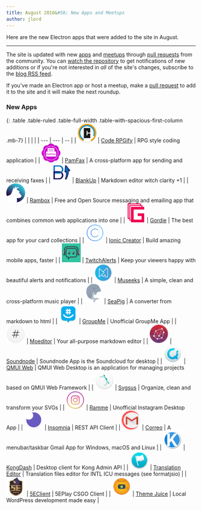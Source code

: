 ```yaml
---
title: August 2016&#58; New Apps and Meetups
author: jlord
---
```


Here are the new Electron apps that were added to the site in August.

---

The site is updated with new [apps](http://electron.atom.io/apps) and [meetups](http://electron.atom.io/community) through [pull requests](https://github.com/electron/electron.atom.io/pulls) from the community. You can [watch the repository](https://github.com/electron/electron.atom.io) to get notifications of new additions or if you're not interested in _all_ of the site's changes, subscribe to the [blog RSS feed](http://electron.atom.io/feed.xml).

If you've made an Electron app or host a meetup, make a [pull request](https://github.com/electron/electron.atom.io) to add it to the site and it will make the next roundup.

### New Apps

{: .table .table-ruled .table-full-width .table-with-spacious-first-column .mb-7}
| |  |  |
| --- | --- | -- |
| <img src='/images/apps/coderpgify.png' width='50'> | [Code RPGify](http://code.rpgify.com) | RPG style coding application |
| <img src='/images/apps/pamfax.png' width='50'> | [PamFax](https://www.pamfax.biz) | A cross-platform app for sending and receiving faxes |
| <img src='/images/apps/blankup.png' width='50'> | [BlankUp](https://hoverbaum.github.io/BlankUp-Electron/) | Markdown editor witch clarity +1 |
| <img src='/images/apps/rambox.png' width='50'> | [Rambox](http://rambox.pro) | Free and Open Source messaging and emailing app that combines common web applications into one |
| <img src='/images/apps/gordie.png' width='50'> | [Gordie](http://gordie-app.bitbucket.org/) | The best app for your card collections |
| <img src='/images/apps/ionic-creator.png' width='50'> | [Ionic Creator](https://github.com/Meadowcottage/Ionic-Creator) | Build amazing mobile apps, faster |
| <img src='/images/apps/twitchalerts.png' width='50'> | [TwitchAlerts](https://github.com/Meadowcottage/TwitchAlerts) | Keep your viewers happy with beautiful alerts and notifications |
| <img src='/images/apps/museeks.png' width='50'> | [Museeks](http://museeks.io/) | A simple, clean and cross-platform music player |
| <img src='/images/apps/seapig.png' width='50'> | [SeaPig](https://github.com/yasumichi/seapig/blob/master/README.md) | A converter from markdown to html |
| <img src='/images/apps/groupme.png' width='50'> | [GroupMe](https://github.com/dcrousso/GroupMe#readme) | Unofficial GroupMe App |
| <img src='/images/apps/moeditor.png' width='50'> | [Moeditor](https://moeditor.github.io/) | Your all-purpose markdown editor |
| <img src='/images/apps/soundnode.png' width='50'> | [Soundnode](http://www.soundnodeapp.com) | Soundnode App is the Soundcloud for desktop |
| <img src='/images/apps/qmui.png' width='50'> | [QMUI Web](http://qmuiteam.com/web) | QMUI Web Desktop is an application for managing projects based on QMUI Web Framework |
| <img src='/images/apps/svgsus.png' width='50'> | [Svgsus](http://www.svgs.us) | Organize, clean and transform your SVGs |
| <img src='/images/apps/ramme.png' width='50'> | [Ramme](https://github.com/terkelg/ramme) | Unofficial Instagram Desktop App |
| <img src='/images/apps/insomnia.png' width='50'> | [Insomnia](https://insomnia.rest/) | REST API Client |
| <img src='/images/apps/correo.png' width='50'> | [Correo](https://github.com/amitmerchant1990/correo) | A menubar/taskbar Gmail App for Windows, macOS and Linux |
| <img src='/images/apps/kongdash.png' width='50'> | [KongDash](https://ajaysreedhar.github.io/kongdash) | Desktop client for Kong Admin API |
| <img src='/images/apps/react-intl-translation-editor.png' width='50'> | [Translation Editor](https://bitbucket.org/bflower/react-intl-editor/wiki/Home) | Translation files editor for INTL ICU messages (see formatjsio) |
| <img src='/images/apps/5eplay.png' width='50'> | [5EClient](https://www.5eplay.com/) | 5EPlay CSGO Client |
| <img src='/images/apps/theme-juice.png' width='50'> | [Theme Juice](https://www.themejuice.it) | Local WordPress development made easy |
